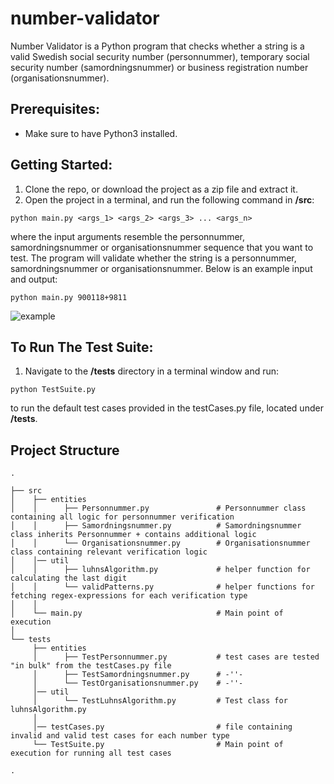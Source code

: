 # number-validator

Number Validator is a Python program that checks whether a string is a valid Swedish social security number (personnummer), temporary social security number (samordningsnummer) or business registration number (organisationsnummer).

## Prerequisites:

* Make sure to have Python3 installed.


## Getting Started:

1. Clone the repo, or download the project as a zip file and extract it.
2. Open the project in a terminal, and run the following command in **/src**:
```
python main.py <args_1> <args_2> <args_3> ... <args_n>
```

where the input arguments resemble the personnummer, samordningsnummer or organisationsnummer sequence that you want to test. The program will validate whether the string is a personnummer, samordningsnummer or organisationsnummer. Below is an example input and output:

```
python main.py 900118+9811
```

![example](https://user-images.githubusercontent.com/28160364/186970549-7687064f-fb64-405a-9ee9-18d4937c1bb7.PNG)


## To Run The Test Suite:

1. Navigate to the **/tests** directory in a terminal window and run:
```
python TestSuite.py
```
to run the default test cases provided in the testCases.py file, located under **/tests**.


## Project Structure  
         
    .    
    
    ├── src                    
    │    ├── entities                   
    │    │      ├── Personnummer.py               # Personnummer class containing all logic for personnummer verification
    │    │      ├── Samordningsnummer.py          # Samordningsnummer class inherits Personnummer + contains additional logic
    │    │      └── Organisationsnummer.py        # Organisationsnummer class containing relevant verification logic
    │    │── util           
    │    │      ├── luhnsAlgorithm.py             # helper function for calculating the last digit 
    │    │      └── validPatterns.py              # helper functions for fetching regex-expressions for each verification type 
    │    │   
    │    └── main.py                              # Main point of execution 
    │       
    └── tests        
         ├── entities                   
         │      ├── TestPersonnummer.py           # test cases are tested "in bulk" from the testCases.py file
         │      ├── TestSamordningsnummer.py      # -''-
         │      └── TestOrganisationsnummer.py    # -''-    
         │── util           
         │      └── TestLuhnsAlgorithm.py         # Test class for luhnsAlgorithm.py                 
         │
         │── testCases.py                         # file containing invalid and valid test cases for each number type
         └── TestSuite.py                         # Main point of execution for running all test cases
         
    .
